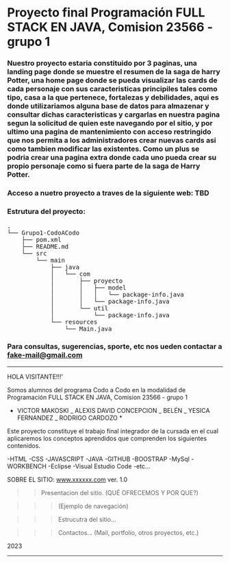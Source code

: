 
# Proyecto final Programación FULL STACK EN JAVA, Comision 23566 - grupo 1

### Nuestro proyecto estaria constituido por 3 paginas, una landing page donde se muestre el resumen de la saga de harry Potter, una home page donde se pueda visualizar las cards de cada personaje con sus caracteristicas principiles tales como tipo, casa a la que pertenece, fortalezas y debilidades, aqui es donde utilizariamos alguna base de datos para almazenar y consultar dichas caracteristicas y cargarlas en nuestra pagina segun la solicitud de quien este navegando por el sitio, y por ultimo una pagina de mantenimiento con acceso restringido que nos permita a los administradores crear nuevas cards asi como tambien modificar las existentes. Como un plus se podria crear una pagina extra donde cada uno pueda crear su propio personaje como si fuera parte de la saga de Harry Potter. 

### Acceso a nuetro proyecto a traves de la siguiente web: TBD

### Estrutura del proyecto:

<pre>
.
└── Grupo1-CodoACodo
    ├── pom.xml
    ├── README.md
    └── src
        └── main
            ├── java
            │   └── com
            │       ├── proyecto
            │       │   ├── model
            │       │   │   └── package-info.java
            │       │   └── package-info.java
            │       └── util
            │           └── package-info.java
            └── resources
                └── Main.java
</pre>

### Para consultas, sugerencias, sporte, etc nos ueden contactar a fake-mail@gmail.com



------------


HOLA VISITANTE!!!'

Somos alumnos del programa Codo a Codo en la modalidad de Programación FULL STACK EN JAVA, Comision 23566 - grupo 1

- VICTOR MAKOSKI _ ALEXIS DAVID CONCEPCION _ BELÉN _ YESICA FERNANDEZ _ RODRIGO CARDOZO \*

Este proyecto constituye el trabajo final integrador de la cursada en el cual aplicaremos los conceptos aprendidos
que comprenden los siguientes contenidos.

-HTML
-CSS
-JAVASCRIPT
-JAVA
-GITHUB
-BOOSTRAP
-MySql
-WORKBENCH
-Eclipse
-Visual Estudio Code
-etc...

SOBRE EL SITIO: www.xxxxxx.com ver. 1.0

> > Presentacion del sitio.
> > (QUÉ OFRECEMOS Y POR QUE?)

> > > (Ejemplo de navegación)

> > > Estrucutra del sitio...

> > > Contactos... (Mail, portfolio, otros proyectos, etc.)

2023

------------

